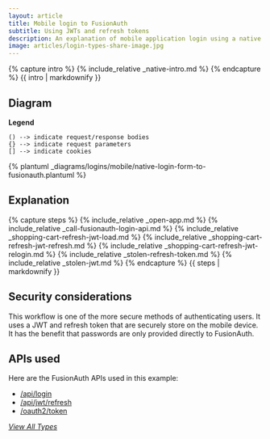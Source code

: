 ```yaml
---
layout: article
title: Mobile login to FusionAuth
subtitle: Using JWTs and refresh tokens
description: An explanation of mobile application login using a native login form that submits directly to FusionAuth and uses JWTs and refresh tokens
image: articles/login-types-share-image.jpg
---
```


{% capture intro %}
{% include_relative _native-intro.md %}
{% endcapture %}
{{ intro | markdownify }}

## Diagram

**Legend**

```text
() --> indicate request/response bodies
{} --> indicate request parameters
[] --> indicate cookies
```

{% plantuml _diagrams/logins/mobile/native-login-form-to-fusionauth.plantuml %}

## Explanation

{% capture steps %}
{% include_relative _open-app.md %}
{% include_relative _call-fusionauth-login-api.md %}
{% include_relative _shopping-cart-refresh-jwt-load.md %}
{% include_relative _shopping-cart-refresh-jwt-refresh.md %}
{% include_relative _shopping-cart-refresh-jwt-relogin.md %}
{% include_relative _stolen-refresh-token.md %}
{% include_relative _stolen-jwt.md %}
{% endcapture %}
{{ steps | markdownify }}

## Security considerations

This workflow is one of the more secure methods of authenticating users. It uses a JWT and refresh token that are securely store on the mobile device. It has the benefit that passwords are only provided directly to FusionAuth.

## APIs used

Here are the FusionAuth APIs used in this example:

* [/api/login](/docs/v1/tech/apis/login#authenticate-a-user)
* [/api/jwt/refresh](/docs/v1/tech/apis/jwt#refresh-a-jwt)
* [/oauth2/token](/docs/v1/tech/oauth/endpoints#refresh-token-grant-request)

[_View All Types_](/articles/logins/types-of-logins-authentication-workflows)
